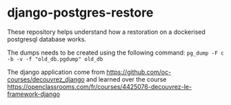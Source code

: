 # django-postgres-restore
These repository helps understand how a restoration on a dockerised postgresql database works.

The dumps needs to be created using the following command:
`pg_dump -F c -b -v -f "old_db.pgdump" old_db`

The django application come from https://github.com/oc-courses/decouvrez_django and learned over the course https://openclassrooms.com/fr/courses/4425076-decouvrez-le-framework-django
